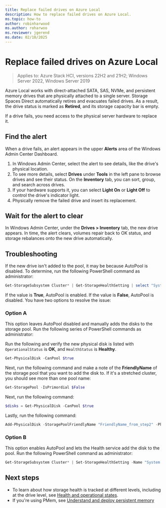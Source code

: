 ```yaml
---
title: Replace failed drives on Azure Local
description: How to replace failed drives on Azure Local.
ms.topic: how-to
author: robinharwood
ms.author: roharwoo
ms.reviewer: jgerend
ms.date: 02/10/2025
---
```


# Replace failed drives on Azure Local

> Applies to: Azure Stack HCI, versions 22H2 and 21H2; Windows Server 2022, Windows Server 2019

Azure Local works with direct-attached SATA, SAS, NVMe, and persistent memory drives that are physically attached to a single server. Storage Spaces Direct automatically retires and evacuates failed drives. As a result, the drive status is marked as **Retired**, and its storage capacity bar is empty.

If a drive fails, you need access to the physical server hardware to replace it.

## Find the alert

When a drive fails, an alert appears in the upper **Alerts** area of the Windows Admin Center Dashboard.

1. In Windows Admin Center, select the alert to see details, like the drive's physical location.
1. To see more details, select **Drives** under **Tools** in the left pane to browse drives and see their status. On the **Inventory** tab, you can sort, group, and search across drives.
1. If your hardware supports it, you can select **Light On** or **Light Off** to control the drive's indicator light.
1. Physically remove the failed drive and insert its replacement.

## Wait for the alert to clear

In Windows Admin Center, under the **Drives > Inventory** tab, the new drive appears. In time, the alert clears, volumes repair back to OK status, and storage rebalances onto the new drive automatically.

## Troubleshooting

If the new drive isn't added to the pool, it may be because AutoPool is disabled. To determine, run the following PowerShell command as administrator:

```powershell
Get-StorageSubsystem Cluster* | Get-StorageHealthSetting | select "System.Storage.PhysicalDisk.AutoPool.Enabled"
```

If the value is **True**, AutoPool is enabled.  If the value is **False**, AutoPool is disabled. You have two options to resolve the issue:

### Option A

This option leaves AutoPool disabled and manually adds the disks to the storage pool. Run the following series of PowerShell commands as administrator:

Run the following and verify the new physical disk is listed with `OperationalStatus` is **OK**, and `HealthStatus` is **Healthy**.

```powershell
Get-PhysicalDisk -CanPool $true
```

Next, run the following command and make a note of the **FriendlyName** of the storage pool that you want to add the disk to. If it's a stretched cluster, you should see more than one pool name:

```powershell
Get-StoragePool -IsPrimordial $False
```

Next, run the following command:

```powershell
$disks = Get-PhysicalDisk -CanPool $true
```

Lastly, run the following command:
```powershell
Add-PhysicalDisk -StoragePoolFriendlyName "FriendlyName_from_step2" -PhysicalDisks $disks
```

### Option B

This option enables AutoPool and lets the Health service add the disk to the pool. Run the following PowerShell command as administrator:

```powershell
Get-StorageSubsystem Cluster* | Set-StorageHealthSetting -Name "System.Storage.PhysicalDisk.AutoPool.Enabled" -Value True
```

## Next steps

- To learn about how storage health is tracked at different levels, including at the drive level, see [Health and operational states](/windows-server/storage/storage-spaces/storage-spaces-states).
- If you're using PMem, see [Understand and deploy persistent memory](/windows-server/storage/storage-spaces/deploy-pmem)
